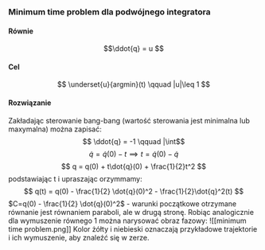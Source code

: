 ### Minimum time problem dla podwójnego integratora
#### Równie
$$\ddot{q} = u $$
#### Cel
$$
\underset{u}{argmin}(t) \qquad |u|\leq 1 $$

#### Rozwiązanie
Zakładając sterowanie bang-bang (wartość sterowania jest minimalna lub maxymalna) można zapisać:
$$ \ddot{q} = -1 \qquad  |\int$$
$$ \dot{q} = \dot{q}(0) - t \implies t=\dot{q}(0) - \dot{q}$$
$$ q = q(0) + t\dot{q}(0) + \frac{1}{2}t^2 $$
podstawiając t i upraszając orzymmamy:
$$ q(t) = q(0) - \frac{1}{2} \dot{q}(0)^2 - \frac{1}{2}\dot{q}^2(t) $$
$C=q(0) - \frac{1}{2} \dot{q}(0)^2$ - warunki początkowe
otrzymane równanie jest równaniem paraboli, ale w drugą stronę. 
Robiąc analogicznie dla wymuszenie równego 1 można narysować obraz fazowy:
![[minimum time problem.png]]
Kolor żółty i niebieski oznaczają  przykładowe trajektorie i ich wymuszenie, aby znaleźć się w zerze.